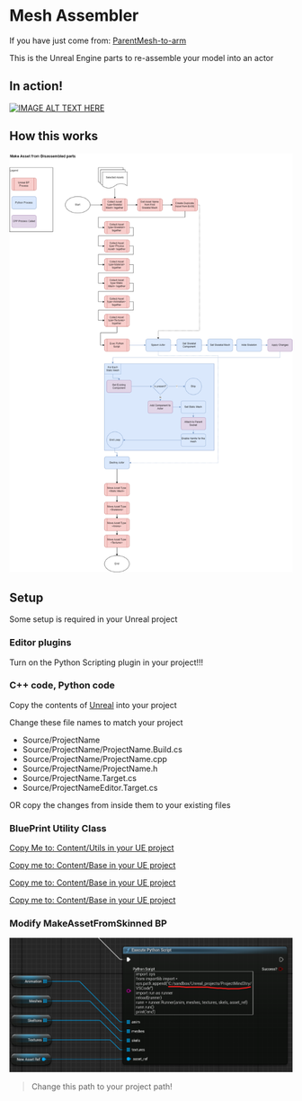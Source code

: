 # Mesh Assembler

If you have just come from: [ParentMesh-to-arm](https://github.com/aurorasean/ParentMesh-to-arm)

This is the Unreal Engine parts to re-assemble your model into an actor

## In action!

[![IMAGE ALT TEXT HERE](https://img.youtube.com/vi/B69tCFwTPr8/0.jpg)](https://www.youtube.com/watch?v=B69tCFwTPr8)

## How this works

![alt text](<Docs/Make Asset from Disassembled parts.drawio.png>)

## Setup

Some setup is required in your Unreal project

### Editor plugins

Turn on the Python Scripting plugin in your project!!!

### C++ code, Python code

Copy the contents of [Unreal](/Unreal/) into your project

Change these file names to match your project

- Source/ProjectName
- Source/ProjectName/ProjectName.Build.cs
- Source/ProjectName/ProjectName.cpp
- Source/ProjectName/ProjectName.h
- Source/ProjectName.Target.cs
- Source/ProjectNameEditor.Target.cs

OR copy the changes from inside them to your existing files

### BluePrint Utility Class

[Copy Me to: Content/Utils in your UE project](Blueprint/MakeAssetFromSkinned.uasset)

[Copy me to: Content/Base in your UE project](Blueprint/BB_Base_Turret_Child.uasset)

[Copy me to: Content/Base in your UE project](Blueprint/BB_Base_Turret.uasset)

[Copy me to: Content/Base in your UE project](Blueprint/example-4-final-skel.uasset)

### Modify MakeAssetFromSkinned BP

![Change this path to your project](Docs/image.png)

> Change this path to your project path!